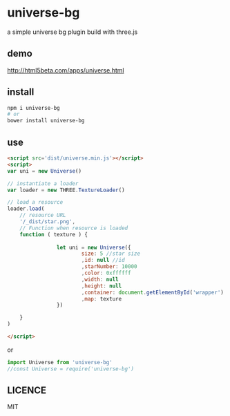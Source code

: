 # universe-bg
a simple universe bg plugin build with three.js

## demo
<a href='http://html5beta.com/apps/universe.html'>http://html5beta.com/apps/universe.html</a>

## install
```bash
npm i universe-bg
# or
bower install universe-bg
```

## use
```html
<script src='dist/universe.min.js'></script>
<script>
var uni = new Universe()

// instantiate a loader
var loader = new THREE.TextureLoader()

// load a resource
loader.load(
	// resource URL
	'/_dist/star.png',
	// Function when resource is loaded
	function ( texture ) {
    
                let uni = new Universe({
                        size: 5 //star size
                        ,id: null //id
                        ,starNumber: 10000
                        ,color: 0xffffff
                        ,width: null
                        ,height: null
                        ,container: document.getElementById('wrapper')
                        ,map: texture
                })

	}
)

</script>
```

or

```js
import Universe from 'universe-bg'
//const Universe = require('universe-bg')
```

## LICENCE

MIT

